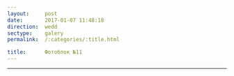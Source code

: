 ```yaml
---
layout:     post
date:       2017-01-07 11:48:18
direction:  wedd
sectype:    galery
permalink:  /:categories/:title.html

title:      Фотоблок №11
---
```


<section class="wedd_galery">                       
    <div id="fotoblock-11" class="owl-carousel owl-theme same_galery">
        <a href="#galery" class="item"><div class="img_inline" style="background-image: url(../images/wedd/11_1.jpg)"></div></a>
        <a href="#galery" class="item"><div class="img_inline" style="background-image: url(../images/wedd/11_2.jpg)"></div></a>
        <a href="#galery" class="item"><div class="img_inline" style="background-image: url(../images/wedd/11_3.jpg)"></div></a>
        <a href="#galery" class="item"><div class="img_inline" style="background-image: url(../images/wedd/11_4.jpg)"></div></a>
        <a href="#galery" class="item"><div class="img_inline" style="background-image: url(../images/wedd/11_5.jpg)"></div></a>
        <a href="#galery" class="item"><div class="img_inline" style="background-image: url(../images/wedd/11_6.jpg)"></div></a>
    </div>
    <div class="container">
        <hr class="style-wedd">
    </div>
</section>
